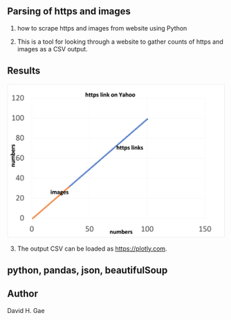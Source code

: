 ## Parsing of https and images 

1. how to scrape https and images from website using Python

2. This is a tool for looking through a website to gather counts of https and images as a CSV output. 

## Results
![Figure1](https://github.com/ddgae2/web_scrape/blob/main/Figure1.png) <br> 

3. The output CSV can be loaded as https://plotly.com.

## python, pandas, json, beautifulSoup

## Author
David H. Gae
